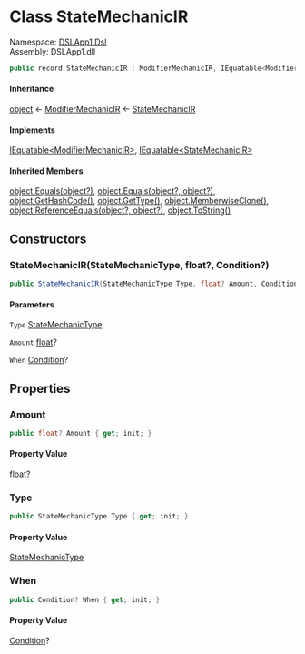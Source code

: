 # <a id="DSLApp1_Dsl_StateMechanicIR"></a> Class StateMechanicIR

Namespace: [DSLApp1.Dsl](DSLApp1.Dsl.md)  
Assembly: DSLApp1.dll  

```csharp
public record StateMechanicIR : ModifierMechanicIR, IEquatable<ModifierMechanicIR>, IEquatable<StateMechanicIR>
```

#### Inheritance

[object](https://learn.microsoft.com/dotnet/api/system.object) ← 
[ModifierMechanicIR](DSLApp1.Dsl.ModifierMechanicIR.md) ← 
[StateMechanicIR](DSLApp1.Dsl.StateMechanicIR.md)

#### Implements

[IEquatable<ModifierMechanicIR\>](https://learn.microsoft.com/dotnet/api/system.iequatable\-1), 
[IEquatable<StateMechanicIR\>](https://learn.microsoft.com/dotnet/api/system.iequatable\-1)

#### Inherited Members

[object.Equals\(object?\)](https://learn.microsoft.com/dotnet/api/system.object.equals\#system\-object\-equals\(system\-object\)), 
[object.Equals\(object?, object?\)](https://learn.microsoft.com/dotnet/api/system.object.equals\#system\-object\-equals\(system\-object\-system\-object\)), 
[object.GetHashCode\(\)](https://learn.microsoft.com/dotnet/api/system.object.gethashcode), 
[object.GetType\(\)](https://learn.microsoft.com/dotnet/api/system.object.gettype), 
[object.MemberwiseClone\(\)](https://learn.microsoft.com/dotnet/api/system.object.memberwiseclone), 
[object.ReferenceEquals\(object?, object?\)](https://learn.microsoft.com/dotnet/api/system.object.referenceequals), 
[object.ToString\(\)](https://learn.microsoft.com/dotnet/api/system.object.tostring)

## Constructors

### <a id="DSLApp1_Dsl_StateMechanicIR__ctor_DSLApp1_Dsl_StateMechanicType_System_Nullable_System_Single__DSLApp1_Dsl_Condition_"></a> StateMechanicIR\(StateMechanicType, float?, Condition?\)

```csharp
public StateMechanicIR(StateMechanicType Type, float? Amount, Condition? When)
```

#### Parameters

`Type` [StateMechanicType](DSLApp1.Dsl.StateMechanicType.md)

`Amount` [float](https://learn.microsoft.com/dotnet/api/system.single)?

`When` [Condition](DSLApp1.Dsl.Condition.md)?

## Properties

### <a id="DSLApp1_Dsl_StateMechanicIR_Amount"></a> Amount

```csharp
public float? Amount { get; init; }
```

#### Property Value

 [float](https://learn.microsoft.com/dotnet/api/system.single)?

### <a id="DSLApp1_Dsl_StateMechanicIR_Type"></a> Type

```csharp
public StateMechanicType Type { get; init; }
```

#### Property Value

 [StateMechanicType](DSLApp1.Dsl.StateMechanicType.md)

### <a id="DSLApp1_Dsl_StateMechanicIR_When"></a> When

```csharp
public Condition? When { get; init; }
```

#### Property Value

 [Condition](DSLApp1.Dsl.Condition.md)?

